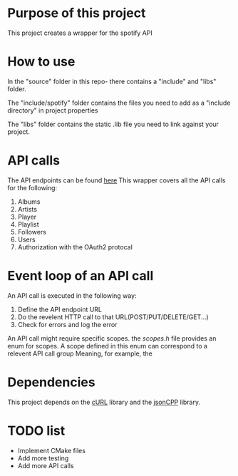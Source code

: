 # Purpose of this project
This project creates a wrapper for the spotify API

# How to use
In the "source" folder in this repo- there contains a "include" and "libs" folder.

The "include/spotify" folder contains the files you need to add as a "include directory" in project properties

The "libs" folder contains the static .lib file you need to link against your project.

# API calls
The API endpoints can be found [here](https://developer.spotify.com/documentation/web-api)
This wrapper covers all the API calls for the following:
1) Albums
2) Artists
3) Player
4) Playlist
5) Followers
6) Users
7) Authorization with the OAuth2 protocal

# Event loop of an API call
An API call is executed in the following way:
1) Define the API endpoint URL
2) Do the revelent HTTP call to that URL(POST/PUT/DELETE/GET...)
3) Check for errors and log the error

An API call might require specific scopes. the *scopes.h* file provides an enum for scopes. A scope defined in this enum can correspond to a relevent API call group
Meaning, for example, the 
# Dependencies
This project depends on the [cURL](https://github.com/curl/curl) library and the [jsonCPP](https://github.com/open-source-parsers/jsoncpp) library.

# TODO list
* Implement CMake files
* Add more testing
* Add more API calls